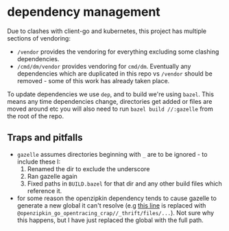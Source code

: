 # dependency management
Due to clashes with client-go and kubernetes, this project has multiple sections of vendoring:
- `/vendor` provides the vendoring for everything excluding some clashing dependencies.
- `/cmd/dm/vendor` provides vendoring for `cmd/dm`. Eventually any dependencies which are duplicated in this repo vs `/vendor` should be removed - some of this work has already taken place.

To update dependencies we use `dep`, and to build we're using `bazel`. This means any time dependencies change, directories get added or files are moved around etc you will also need to run `bazel build //:gazelle` from the root of the repo.

## Traps and pitfalls
- `gazelle` assumes directories beginning with `_` are to be ignored - to include these I:
  1. Renamed the dir to exclude the underscore
  1. Ran gazelle again
  1. Fixed paths in `BUILD.bazel` for that dir and any other build files which reference it.
- for some reason the openzipkin dependency tends to cause gazelle to generate a new global it can't resolve (e.g [this line](https://github.com/dotmesh-oss/dotmesh/blob/master/vendor/github.com/openzipkin/zipkin-go-opentracing/BUILD.bazel#L41) is replaced with `@openzipkin_go_opentracing_crap//_thrift/files/...`). Not sure why this happens, but I have just replaced the global with the full path.
